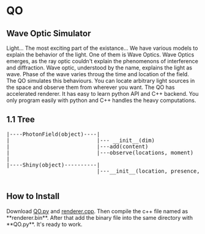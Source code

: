 # QO
## Wave Optic Simulator
Light... The most exciting part of the existance... We have various models to explain the behavior of the light. One of them is Wave Optics. Wave Optics emerges, as the ray optic couldn't explain the phenomenons of interference and diffraction. Wave optic, understood by the name, explains the light as wave. Phase of the wave varies throug the time and location of the field. The QO simulates this behaviours. You can locate arbitrary light sources in the space and observe them from wherever you want. The QO has accelerated renderer. It has easy to learn python API and C++ backend. You only program easily with python and C++ handles the heavy computations.

<h2>1.1 Tree</h2>
<pre>
|----PhotonField(object)----|
|                           |--- __init__(dim)
|                           |---add(content)
|                           |---observe(locations, moment)
|
|----Shiny(object)----------|
                            |---__init__(location, presence, amplitude, frequency, phase=0)

</pre>
<h2>How to Install</h2>
Download <a href="https://raw.githubusercontent.com/alihakimtaskiran/QO/main/QO.py" target="_blank">QO.py</a> and <a href="https://github.com/alihakimtaskiran/QO/raw/main/render.cpp" target="_blank">renderer.cpp</a>. Then compile the c++ file named as **renderer.bin**. After that add the binary file into the same directory with **QO.py**. It's ready to work.
